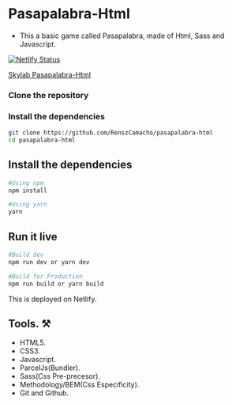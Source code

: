 # Pasapalabra-Html

- This a basic game called Pasapalabra, made of Html, Sass and Javascript.

[![Netlify Status](https://api.netlify.com/api/v1/badges/d6f2c7ab-921c-4050-8c09-7fdf4351d32d/deploy-status)](https://app.netlify.com/sites/skylab-pasapalabra/deploys)

[Skylab Pasapalabra-Html](https://skylab-pasapalabra.netlify.app/)

### Clone the repository

### Install the dependencies

```bash
git clone https://github.com/RenszCamacho/pasapalabra-html
cd pasapalabra-html
```

## Install the dependencies

```bash
#Using npm
npm install

#Using yarn
yarn
```

## Run it live

```bash
#Build dev
npm run dev or yarn dev

#Build for Production
npm run build or yarn build
```

This is deployed on Netlify.

## Tools. ⚒️

- HTML5.
- CSS3.
- Javascript.
- ParcelJs(Bundler).
- Sass(Css Pre-precesor).
- Methodology/BEM(Css Especificity).
- Git and Github.

```

```

```

```
